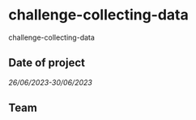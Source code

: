 <h1> challenge-collecting-data</h1>
challenge-collecting-data

<h2> Date of project</h2>
<i>26/06/2023-30/06/2023</i>
<h2>Team</h2>
